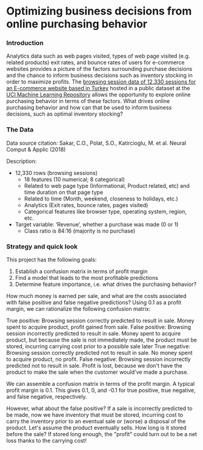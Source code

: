 # Optimizing business decisions from online purchasing behavior

### Introduction

Analytics data such as web pages visited, types of web page visited (e.g. related products) exit rates, and bounce rates of users for e-commerce websites provides a picture of the factors surrounding purchase decisions and the chance to inform business decisions such as inventory stocking in order to maximize profits. The <a href="https://archive.ics.uci.edu/ml/datasets/Online+Shoppers+Purchasing+Intention+Dataset">browsing session data of 12,330 sessions for an E-commerce website based in Turkey</a> hosted in a public dataset at the <a href="https://archive.ics.uci.edu/ml/index.php">UCI Machine Learning Repository</a> allows the opportunity to explore online purchasing behavior in terms of these factors. What drives online purchasing behavior and how can that be used to inform business decisions, such as optimal inventory stocking? 

### The Data

Data source citation: Sakar, C.O., Polat, S.O., Katircioglu, M. et al. Neural Comput & Applic (2018)

Description:

- 12,330 rows (browsing sessions) 
  - 18 features (10 numerical; 8 categorical)
  - Related to web page type (Informational, Product related, etc) and time duration on that page type
  - Related to time (Month, weekend, closeness to holidays, etc.)
  - Analytics (Exit rates, bounce rates, pages visited)
  - Categorical features like browser type, operating system, region, etc.
- Target variable: ‘Revenue’, whether a purchase was made (0 or 1)
  - Class ratio is 84:16 (majority is no purchase)
  
### Strategy and quick look

This project has the following goals:

1. Establish a confusion matrix in terms of profit margin
2. Find a model that leads to the most profitable predictions
3. Determine feature importance, i.e. what drives the purchasing behavior?

How much money is earned per sale, and what are the costs associated with false positive and false negative predictions? Using 0.1 as a profit margin, we can rationalize the following confusion matrix:

True positive: Browsing session correctly predicted to result in sale. Money spent to acquire product, profit gained from sale.
False positive: Browsing session incorrectly predicted to result in sale. Money spent to acquire product, but because the sale is not immediately made, the product must be stored, incurring carrying cost prior to a possible sale later
True negative: Browsing session correctly predicted not to result in sale. No money spent to acquire product, no profit.
False negative: Browsing session incorrectly predicted not to result in sale. Profit is lost, because we don't have the product to make the sale when the customer would've made a purchase. 

We can assemble a confusion matrix in terms of the profit margin. A typical profit margin is 0.1. This gives 0.1, 0, and -0.1 for true positive, true negative, and false negative, respectively.

However, what about the false positive? If a sale is incorrectly predicted to be made, now we have inventory that must be stored, incurring cost to carry the inventory prior to an eventual sale or (worse) a disposal of the product. Let's assume the product eventually sells. How long is it stored before the sale? If stored long enough, the "profit" could turn out to be a net loss thanks to the carrying cost!

